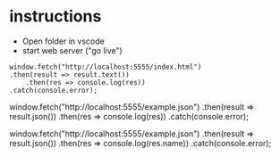 # instructions

- Open folder in vscode
- start web server ("go live")

```
window.fetch("http://localhost:5555/index.html")
.then(result => result.text())
    .then(res => console.log(res))
.catch(console.error);
```

window.fetch("http://localhost:5555/example.json")
.then(result => result.json())
    .then(res => console.log(res))
.catch(console.error);


window.fetch("http://localhost:5555/example.json")
.then(result => result.json())
    .then(res => console.log(res.name))
.catch(console.error);
